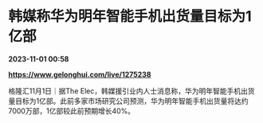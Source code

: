 # 韩媒称华为明年智能手机出货量目标为1亿部

**2023-11-01 00:58**

**https://www.gelonghui.com/live/1275238**

格隆汇11月1日｜据The Elec，韩媒援引业内人士消息称，华为明年智能手机出货量目标为1亿部。此前多家市场研究公司预测，华为明年智能手机出货量将达约7000万部，1亿部较此前预期增长40%。